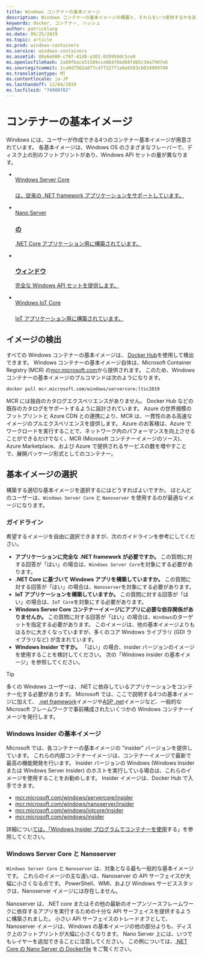```yaml
---
title: Windows コンテナーの基本イメージ
description: Windows コンテナーの基本イメージの概要と、それらをいつ使用するかを説明します。
keywords: docker, コンテナー, ハッシュ
author: patricklang
ms.date: 09/25/2019
ms.topic: article
ms.prod: windows-containers
ms.service: windows-containers
ms.assetid: 88e6e080-cf8f-41d8-a301-035959dc5ce0
ms.openlocfilehash: 2a69fbace51589cce08476bd68fdb5c34a7907e6
ms.sourcegitcommit: 1ca9d7562a877c47f227f1a8e6583cb024909749
ms.translationtype: MT
ms.contentlocale: ja-JP
ms.lasthandoff: 12/04/2019
ms.locfileid: "74909782"
---
```

# <a name="container-base-images"></a>コンテナーの基本イメージ

Windows には、ユーザーが作成できる4つのコンテナー基本イメージが用意されています。 各基本イメージは、Windows OS のさまざまなフレーバーで、ディスク上の別のフットプリントがあり、Windows API セットの量が異なります。

<ul class="columns is-multiline has-margin-left-none has-margin-bottom-none has-padding-top-medium">
    <li class="column is-one-quarter has-padding-top-small-mobile has-padding-bottom-small">
        <a class="is-undecorated is-full-height is-block"
            href="https://hub.docker.com/_/microsoft-windows-servercore" data-linktype="external">
            <article class="card has-outline-hover is-relative is-full-height has-padding-none">
                    <div class="cardImageOuter bgdAccent1 has-padding-top-large has-padding-bottom-large has-padding-left-large has-padding-right-large">
                        <div class="cardImage centered has-padding-top-large has-padding-bottom-large has-padding-left-large has-padding-right-large">
                            <img src="media/Microsoft_logo.svg" alt="" data-linktype="relative-path">
                        </div>
                    </div>Windows Server Core 
                        <h3 class="is-size-4 has-margin-top-none has-margin-bottom-none has-text-primary">
                    <div class="has-padding-bottom-none">
                <div class="card-content has-text-overflow-ellipsis has-padding-top-small"></h3>
                    </div>
                    <div class="is-size-7 has-margin-top-small has-line-height-reset">
                        <p>は、従来の .NET framework アプリケーションをサポートしています。</p>
                    </div>
                </div>
            </article>
        </a>
    </li>
    <li class="column is-one-quarter has-padding-top-small-mobile has-padding-bottom-small">
        <a class="is-undecorated is-full-height is-block"
            href="https://hub.docker.com/_/microsoft-windows-nanoserver" data-linktype="external">
            <article class="card has-outline-hover is-relative is-full-height has-padding-none">
                    <div class="cardImageOuter bgdAccent1 has-padding-top-large has-padding-bottom-large has-padding-left-large has-padding-right-large">
                        <div class="cardImage centered has-padding-top-large has-padding-bottom-large has-padding-left-large has-padding-right-large">
                            <img src="media/Microsoft_logo.svg" alt="" data-linktype="relative-path">
                        </div>
                    </div>Nano Server 
                        <h3 class="is-size-4 has-margin-top-none has-margin-bottom-none has-text-primary">
                    <div class="has-padding-bottom-none">の 
                <div class="card-content has-text-overflow-ellipsis has-padding-top-small"></h3>
                    </div>
                    <div class="is-size-7 has-margin-top-small has-line-height-reset">
                        <p>.NET Core アプリケーション用に構築されています。</p>
                    </div>
                </div>
            </article>
        </a>
    </li>
    <li class="column is-one-quarter has-padding-top-small-mobile has-padding-bottom-small">
        <a class="is-undecorated is-full-height is-block"
            href="https://hub.docker.com/_/microsoft-windows" data-linktype="external">
            <article class="card has-outline-hover is-relative is-full-height has-padding-none">
                    <div class="cardImageOuter bgdAccent1 has-padding-top-large has-padding-bottom-large has-padding-left-large has-padding-right-large">
                        <div class="cardImage centered has-padding-top-large has-padding-bottom-large has-padding-left-large has-padding-right-large">
                            <img src="media/Microsoft_logo.svg" alt="" data-linktype="relative-path">
                        </div>
                    </div>
                <div class="card-content has-text-overflow-ellipsis has-padding-top-small">
                    <div class="has-padding-bottom-none">
                        <h3 class="is-size-4 has-margin-top-none has-margin-bottom-none has-text-primary">ウィンドウ</h3>
                    </div>
                    <div class="is-size-7 has-margin-top-small has-line-height-reset">
                        <p>完全な Windows API セットを提供します。</p>
                    </div>
                </div>
            </article>
        </a>
    </li>
    <li class="column is-one-quarter has-padding-top-small-mobile has-padding-bottom-small">
        <a class="is-undecorated is-full-height is-block"
            href="https://hub.docker.com/_/microsoft-windows-iotcore" data-linktype="external">
            <article class="card has-outline-hover is-relative is-full-height has-padding-none">
                    <div class="cardImageOuter bgdAccent1 has-padding-top-large has-padding-bottom-large has-padding-left-large has-padding-right-large">
                        <div class="cardImage centered has-padding-top-large has-padding-bottom-large has-padding-left-large has-padding-right-large">
                            <img src="media/Microsoft_logo.svg" alt="" data-linktype="relative-path">
                        </div>
                    </div>Windows IoT Core 
                        <h3 class="is-size-4 has-margin-top-none has-margin-bottom-none has-text-primary">
                <div class="card-content has-text-overflow-ellipsis has-padding-top-small">
                    <div class="has-padding-bottom-none"></h3>
                    </div>
                    <div class="is-size-7 has-margin-top-small has-line-height-reset">
                        <p>IoT アプリケーション用に構築されています。</p>
                    </div>
                </div>
            </article>
        </a>
    </li>
</ul>

## <a name="image-discovery"></a>イメージの検出

すべての Windows コンテナーの基本イメージは、 [Docker Hub](https://hub.docker.com/_/microsoft-windows-base-os-images)を使用して検出できます。 Windows コンテナーの基本イメージ自体は、Microsoft Container Registry (MCR) の[mcr.microsoft.com](https://azure.microsoft.com/en-us/services/container-registry/)から提供されます。 このため、Windows コンテナーの基本イメージのプルコマンドは次のようになります。

```code
docker pull mcr.microsoft.com/windows/servercore:ltsc2019
```

MCR には独自のカタログエクスペリエンスがありません。 Docker Hub などの既存のカタログをサポートするように設計されています。 Azure の世界規模のフットプリントと Azure CDN との連携により、MCR は、一貫性のある高速なイメージのプルエクスペリエンスを提供します。 Azure のお客様は、Azure でワークロードを実行することで、ネットワーク内のパフォーマンスを向上させることができるだけでなく、MCR (Microsoft コンテナーイメージのソース)、Azure Marketplace、および Azure で提供されるサービスの数を増やすことで、展開パッケージ形式としてのコンテナー。

## <a name="choosing-a-base-image"></a>基本イメージの選択

構築する適切な基本イメージを選択するにはどうすればよいですか。 ほとんどのユーザーは、`Windows Server Core` と `Nanoserver` を使用するのが最適なイメージになります。

### <a name="guidelines"></a>ガイドライン

 希望するイメージを自由に選択できますが、次のガイドラインを参考にしてください。

- **アプリケーションに完全な .NET framework が必要ですか。** この質問に対する回答が「はい」の場合は、`Windows Server Core`を対象にする必要があります。
- **.NET Core に基づいて Windows アプリを構築していますか。** この質問に対する回答が「はい」の場合は、`Nanoserver`を対象にする必要があります。
- **IoT アプリケーションを構築していますか。** この質問に対する回答が「はい」の場合は、`IoT Core`を対象にする必要があります。
- **Windows Server Core コンテナーイメージにアプリに必要な依存関係がありませんか。** この質問に対する回答が「はい」の場合は、`Windows`のターゲットを指定する必要があります。 このイメージは、他の基本イメージよりもはるかに大きくなっていますが、多くのコア Windows ライブラリ (GDI ライブラリなど) が含まれています。
- **Windows Insider ですか。** 「はい」の場合、insider バージョンのイメージを使用することを検討してください。 次の「Windows insider の基本イメージ」を参照してください。

> [!TIP]
> 多くの Windows ユーザーは、.NET に依存しているアプリケーションをコンテナー化する必要があります。 Microsoft では、ここで説明する4つの基本イメージに加えて、 [.net framework](https://hub.docker.com/_/microsoft-dotnet-framework)イメージや[ASP .net](https://hub.docker.com/_/microsoft-dotnet-framework-aspnet/)イメージなど、一般的な Microsoft フレームワークで事前構成されたいくつかの Windows コンテナーイメージを発行します。

### <a name="base-images-for-windows-insiders"></a>Windows Insider の基本イメージ

Microsoft では、各コンテナーの基本イメージの "insider" バージョンを提供しています。 これらの内部コンテナーイメージは、コンテナーイメージで最新で最高の機能開発を行います。 Insider バージョンの Windows (Windows Insider または Windows Server Insider) のホストを実行している場合は、これらのイメージを使用することをお勧めします。 Insider イメージは、Docker Hub で入手できます。

- [mcr.microsoft.com/windows/servercore/insider](https://hub.docker.com/_/microsoft-windows-servercore-insider)
- [mcr.microsoft.com/windows/nanoserver/insider](https://hub.docker.com/_/microsoft-windows-nanoserver-insider)
- [mcr.microsoft.com/windows/iotcore/insider](https://hub.docker.com/_/microsoft-windows-iotcore-insider)
- [mcr.microsoft.com/windows/insider](https://hub.docker.com/_/microsoft-windows-insider)

詳細につい[ては、「Windows Insider プログラムでコンテナーを使用](../deploy-containers/insider-overview.md)する」を参照してください。

### <a name="windows-server-core-vs-nanoserver"></a>Windows Server Core と Nanoserver

`Windows Server Core` と `Nanoserver` は、対象となる最も一般的な基本イメージです。 これらのイメージの主な違いは、Nanoserver の API サーフェイスが大幅に小さくなる点です。 PowerShell、WMI、および Windows サービススタックは、Nanoserver イメージには存在しません。

Nanoserver は、.NET core またはその他の最新のオープンソースフレームワークに依存するアプリを実行するための十分な API サーフェイスを提供するように構築されました。 小さい APi サーフェイスのトレードオフとして、Nanoserver イメージは、Windows の基本イメージの他の部分よりも、ディスク上のフットプリントが大幅に小さくなります。 Nano Server 上には、いつでもレイヤーを追加できることに注意してください。 この例については、[.NET Core の Nano Server の Dockerfile](https://github.com/dotnet/dotnet-docker/blob/master/2.1/sdk/nanoserver-1803/amd64/Dockerfile) をご覧ください。
